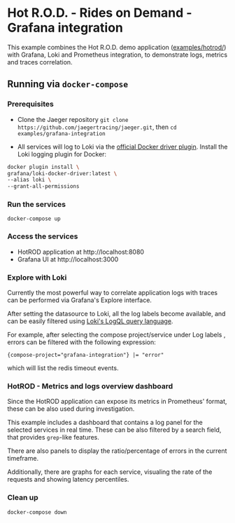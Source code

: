 # Hot R.O.D. - Rides on Demand  - Grafana integration

This example combines the Hot R.O.D. demo application ([examples/hotrod/](../hotrod/)) with Grafana, Loki and Prometheus integration, to demonstrate logs, metrics and traces correlation.

## Running via `docker-compose`

### Prerequisites

* Clone the Jaeger repository `git clone https://github.com/jaegertracing/jaeger.git`, then `cd examples/grafana-integration`

* All services will log to Loki via the [official Docker driver plugin](https://grafana.com/docs/loki/latest/clients/docker-driver/).
Install the Loki logging plugin for Docker:

```bash
docker plugin install \
grafana/loki-docker-driver:latest \
--alias loki \
--grant-all-permissions
```

### Run the services

`docker-compose up` 

### Access the services
* HotROD application at http://localhost:8080
* Grafana UI at http://localhost:3000

### Explore with Loki

Currently the most powerful way to correlate application logs with traces can be performed via Grafana's Explore interface.

After setting the datasource to Loki, all the log labels become available, and can be easily filtered using [Loki's LogQL query language](https://grafana.com/docs/loki/latest/logql/).

For example, after selecting the compose project/service under Log labels , errors can be filtered with the following expression:

```
{compose-project="grafana-integration"} |= "error"
```

which will list the redis timeout events.

### HotROD - Metrics and logs overview dashboard

Since the HotROD application can expose its metrics in Prometheus' format, these can be also used during investigation.

This example includes a dashboard that contains a log panel for the selected services in real time. These can be also filtered by a search field, that provides `grep`-like features.

There are also panels to display the ratio/percentage of errors in the current timeframe.

Additionally, there are graphs for each service, visualing the rate of the requests and showing latency percentiles.

### Clean up

`docker-compose down`
